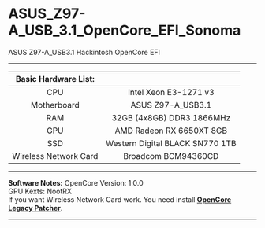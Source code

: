 # ASUS_Z97-A_USB_3.1_OpenCore_EFI_Sonoma
 ASUS Z97-A_USB3.1 Hackintosh OpenCore EFI
***  
 | **Basic Hardware List:** |                                 |
 | :----------------------: | :-----------------------------: |
 |           CPU            |      Intel Xeon E3-1271 v3      |
 |       Motherboard        |        ASUS Z97-A_USB3.1        |
 |           RAM            |    32GB (4x8GB) DDR3 1866MHz    |
 |           GPU            |    AMD Radeon RX 6650XT 8GB     |
 |           SSD            | Western Digital BLACK SN770 1TB |
 |  Wireless Network Card   |       Broadcom BCM94360CD       |
 ***
**Software Notes:** 
OpenCore Version: 1.0.0    
GPU Kexts: NootRX    
If you want Wireless Network Card work. You need install **[OpenCore Legacy Patcher](https://github.com/dortania/OpenCore-Legacy-Patcher)**.  
***  
